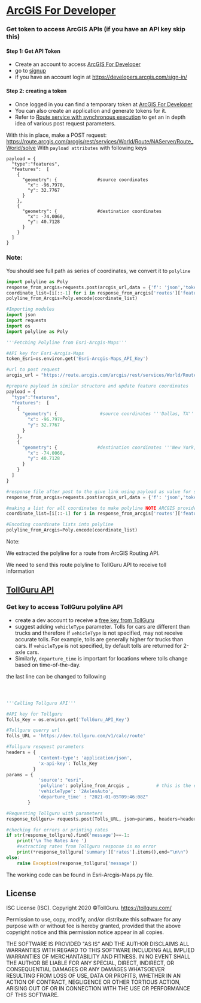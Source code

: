 # [ArcGIS For Developer](https://developers.arcgis.com)

### Get token to access ArcGIS APIs (if you have an API key skip this)
#### Step 1: Get API Token
* Create an account to access [ArcGIS For Developer](https://developers.arcgis.com/dashboard)
* go to [signup](https://developers.arcgis.com/sign-up/)
* if you have an account login at https://developers.arcgis.com/sign-in/

#### Step 2: creating a token
* Once logged in you can find a temporary token at [ArcGIS For Developer](https://developers.arcgis.com/dashboard)
* You can also create an application and generate tokens for it.
* Refer to [Route service with synchronous execution](https://developers.arcgis.com/rest/network/api-reference/route-synchronous-service.htm) to get an in depth idea of various post request 
  parameters.

With this in place, make a POST request: https://route.arcgis.com/arcgis/rest/services/World/Route/NAServer/Route_World/solve
With `payload attributes` with following keys

```
payload = {
  "type":"features",
  "features":  [
    {
      "geometry": {               #source coordinates
        "x": -96.7970,
        "y": 32.7767
      }
    },
    {
      "geometry": {               #destination coordinates
        "x": -74.0060, 
        "y": 40.7128
      }
    }
  ]
}
```

### Note:
You should see full path as series of coordinates, we convert it to
`polyline`

```python
import polyline as Poly
response_from_arcgis=requests.post(arcgis_url,data = {'f': 'json','token': token_Esri,'stops':json.dumps(payload)}).json()
coordinate_list=[i[::-1] for i in response_from_arcgis['routes']['features'][0]['geometry']['paths'][0]]
polyline_from_Arcgis=Poly.encode(coordinate_list)
```

```python
#Importing modules
import json
import requests
import os
import polyline as Poly

'''Fetching Polyline from Esri-Arcgis-Maps'''

#API key for Esri-Arcgis-Maps
token_Esri=os.environ.get('Esri-Arcgis-Maps_API_Key')

#url to post request
arcgis_url = "https://route.arcgis.com/arcgis/rest/services/World/Route/NAServer/Route_World/solve"

#prepare payload in similar structure and update feature coordinates 
payload = {
  "type":"features",
  "features":  [
    {
      "geometry": {                #source coordinates '''Dallas, TX'''
        "x": -96.7970,
        "y": 32.7767
      }
    },
    {
      "geometry": {               #destination coordinates '''New York, NY'''
        "x": -74.0060, 
        "y": 40.7128
      }
    }
  ]
}

#response file after post to the give link using payload as value for stop and providing other parameters
response_from_arcgis=requests.post(arcgis_url,data = {'f': 'json','token': token_Esri,'stops':json.dumps(payload)}).json()

#making a list for all coordinates to make polyline NOTE ARCGIS provides lon-lat pairs but we need lat-lon pairs
coordinate_list=[i[::-1] for i in response_from_arcgis['routes']['features'][0]['geometry']['paths'][0]]

#Encoding coordinate lists into polyline
polyline_from_Arcgis=Poly.encode(coordinate_list)
```

Note:

We extracted the polyline for a route from ArcGIS Routing API.

We need to send this route polyline to TollGuru API to receive toll information

## [TollGuru API](https://tollguru.com/developers/docs/)

### Get key to access TollGuru polyline API
* create a dev account to receive a [free key from TollGuru](https://tollguru.com/developers/get-api-key)
* suggest adding `vehicleType` parameter. Tolls for cars are different than trucks and therefore if `vehicleType` is not specified, may not receive accurate tolls. For example, tolls are generally higher for trucks than cars. If `vehicleType` is not specified, by default tolls are returned for 2-axle cars. 
* Similarly, `departure_time` is important for locations where tolls change based on time-of-the-day.

the last line can be changed to following

```python



'''Calling Tollguru API'''

#API key for Tollguru
Tolls_Key = os.environ.get('TollGuru_API_Key')

#Tollguru querry url
Tolls_URL = 'https://dev.tollguru.com/v1/calc/route'

#Tollguru resquest parameters
headers = {
            'Content-type': 'application/json',
            'x-api-key': Tolls_Key
          }
params = {
            'source': "esri",
            'polyline': polyline_from_Arcgis ,          # this is the encoded polyline that we created     
            'vehicleType': '2AxlesAuto',                
            'departure_time' : "2021-01-05T09:46:08Z"   
        }

#Requesting Tollguru with parameters
response_tollguru= requests.post(Tolls_URL, json=params, headers=headers).json()

#checking for errors or printing rates
if str(response_tollguru).find('message')==-1:
    print('\n The Rates Are ')
    #extracting rates from Tollguru response is no error
    print(*response_tollguru['summary']['rates'].items(),end="\n\n")
else:
    raise Exception(response_tollguru['message'])
```

The working code can be found in Esri-Arcgis-Maps.py file.

## License
ISC License (ISC). Copyright 2020 &copy;TollGuru. https://tollguru.com/

Permission to use, copy, modify, and/or distribute this software for any purpose with or without fee is hereby granted, provided that the above copyright notice and this permission notice appear in all copies.

THE SOFTWARE IS PROVIDED "AS IS" AND THE AUTHOR DISCLAIMS ALL WARRANTIES WITH REGARD TO THIS SOFTWARE INCLUDING ALL IMPLIED WARRANTIES OF MERCHANTABILITY AND FITNESS. IN NO EVENT SHALL THE AUTHOR BE LIABLE FOR ANY SPECIAL, DIRECT, INDIRECT, OR CONSEQUENTIAL DAMAGES OR ANY DAMAGES WHATSOEVER RESULTING FROM LOSS OF USE, DATA OR PROFITS, WHETHER IN AN ACTION OF CONTRACT, NEGLIGENCE OR OTHER TORTIOUS ACTION, ARISING OUT OF OR IN CONNECTION WITH THE USE OR PERFORMANCE OF THIS SOFTWARE.

